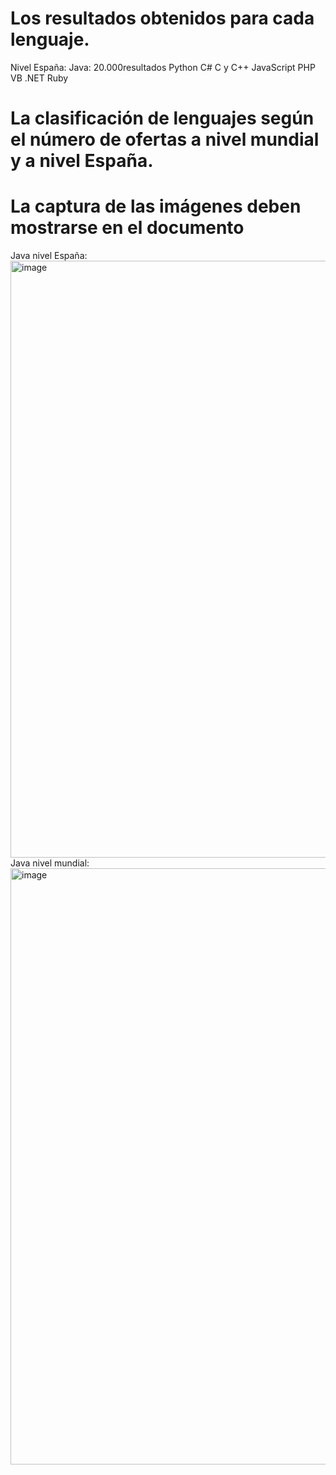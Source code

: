 # Los resultados obtenidos para cada lenguaje.
Nivel España:
Java: 20.000resultados
Python
C#
C y C++
JavaScript
PHP
VB .NET
Ruby

# La clasificación de lenguajes según el número de ofertas a nivel mundial y a nivel España.


# La captura de las imágenes deben mostrarse en el documento
Java nivel España:
<img width="1920" height="955" alt="image" src="https://github.com/user-attachments/assets/63653b8e-af7e-4730-af8b-a21dba386786" />
Java nivel mundial:
<img width="1920" height="954" alt="image" src="https://github.com/user-attachments/assets/9b3ee233-890e-46ee-9e11-03eed52f57c6" />


